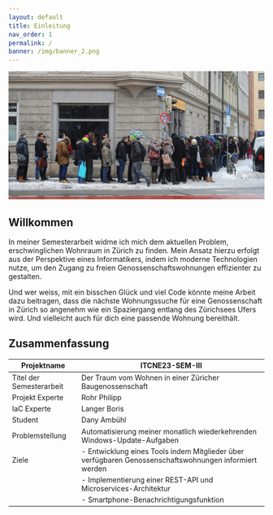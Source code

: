 ```yaml
---
layout: default
title: Einleitung 
nav_order: 1
permalink: /
banner: /img/banner_2.png
---
```

![Custom Banner](/docs/img/wohnungsnot.jpeg)

## Willkommen

In meiner Semesterarbeit widme ich mich dem aktuellen Problem, erschwinglichen Wohnraum in Zürich zu finden.
Mein Ansatz hierzu erfolgt aus der Perspektive eines Informatikers, indem ich moderne Technologien nutze, um den Zugang zu freien Genossenschaftswohnungen effizienter zu gestalten.

Und wer weiss, mit ein bisschen Glück und viel Code könnte meine Arbeit dazu beitragen, dass die nächste Wohnungssuche für eine Genossenschaft in Zürich so angenehm wie ein Spaziergang entlang des Zürichsees Ufers wird. Und vielleicht auch für dich eine passende Wohnung bereithält.

## Zusammenfassung

| Projektname | ITCNE23-SEM-III |
|---|---|
| Titel der Semesterarbeit | Der Traum vom Wohnen in einer Züricher Baugenossenschaft  |
| Projekt Experte | Rohr Philipp |
| IaC Experte | Langer Boris |
| Student | Dany Ambühl  |
| Problemstellung | Automatisierung meiner monatlich wiederkehrenden Windows-Update-Aufgaben |
| Ziele  | - Entwicklung eines Tools indem Mitglieder über verfügbaren Genossenschaftswohnungen informiert werden |
|   | - Implementierung einer REST-API und Microservices-Architektur |
|   | - Smartphone-Benachrichtigungsfunktion |